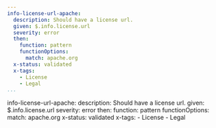 ```yaml
---
info-license-url-apache:
  description: Should have a license url.
  given: $.info.license.url
  severity: error
  then:
    function: pattern
    functionOptions:
      match: apache.org
  x-status: validated
  x-tags:
    - License
    - Legal     
...
```

info-license-url-apache:
  description: Should have a license url.
  given: $.info.license.url
  severity: error
  then:
    function: pattern
    functionOptions:
      match: apache.org
  x-status: validated
  x-tags:
    - License
    - Legal    